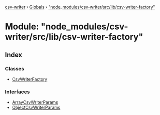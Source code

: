 [csv-writer](../README.md) › [Globals](../globals.md) › ["node_modules/csv-writer/src/lib/csv-writer-factory"](_node_modules_csv_writer_src_lib_csv_writer_factory_.md)

# Module: "node_modules/csv-writer/src/lib/csv-writer-factory"

## Index

### Classes

* [CsvWriterFactory](../classes/_node_modules_csv_writer_src_lib_csv_writer_factory_.csvwriterfactory.md)

### Interfaces

* [ArrayCsvWriterParams](../interfaces/_node_modules_csv_writer_src_lib_csv_writer_factory_.arraycsvwriterparams.md)
* [ObjectCsvWriterParams](../interfaces/_node_modules_csv_writer_src_lib_csv_writer_factory_.objectcsvwriterparams.md)
